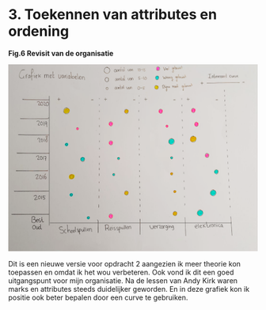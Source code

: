 # 3. Toekennen van attributes en ordening

  
**Fig.6  Revisit van de organisatie**  

![](../.gitbook/assets/zonder-tekst.png)

Dit is een nieuwe versie voor opdracht 2 aangezien ik meer theorie kon toepassen en omdat ik het wou verbeteren. Ook vond ik dit een goed uitgangspunt voor mijn organisatie. Na de lessen van Andy Kirk waren marks en attributes steeds duidelijker geworden. En in deze grafiek kon ik positie ook beter bepalen door een curve te gebruiken.

